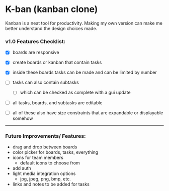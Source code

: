 # K-ban (kanban clone)
Kanban is a neat tool for productivity. Making my own version can make me better understand the design choices made.

### v1.0 Features Checklist:
- [x] boards are responsive
- [x] create boards or kanban that contain tasks
- [x] inside these boards tasks can be made and can be limited by number

- [ ] tasks can also contain subtasks 
  - [ ] which can be checked as complete with a gui update
- [ ] all tasks, boards, and subtasks are editable
- [ ] all of these also have size constraints that are expandable or displayable somehow
---------------------------------------------
### Future Improvements/ Features:

- drag and drop between boards
- color picker for boards, tasks, everything
- icons for team members
  - default icons to choose from
- add auth
- light media integration options
  - jpg, jpeg, png, bmp, etc.
- links and notes to be added for tasks
